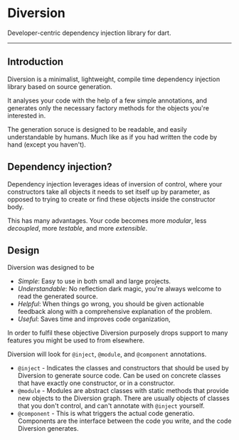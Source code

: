 
# Diversion

Developer-centric dependency injection library for dart.

----

## Introduction

Diversion is a minimalist, lightweight, compile time dependency injection
library based on source generation.

It analyses your code with the help of a few simple annotations, and generates
only the necessary factory methods for the objects you're interested in.

The generation soruce is designed to be readable, and easily understandable by
humans. Much like as if you had written the code by hand (except you haven't).

## Dependency injection?

Dependency injection leverages ideas of inversion of control, where your
constructors take all objects it needs to set itself up by parameter, as
opposed to trying to create or find these objects inside the constructor body.

This has many advantages. Your code becomes more *modular*, less *decoupled*,
more *testable*, and more *extensible*.

## Design

Diversion was designed to be
- *Simple*: Easy to use in both small and large projects.
- *Understandable*:  No reflection dark magic, you're always welcome to read
  the generated source.
- *Helpful*: When things go wrong, you should be given actionable feedback
  along with a comprehensive explanation of the problem.
- *Useful*: Saves time and improves code organization,

In order to fulfil these objective Diversion purposely drops support to many
features you might be used to from elsewhere.

Diversion will look for `@inject`, `@module`, and `@component` annotations.

- `@inject` - Indicates the classes and constructors that should be used by
  Diversion to generate source code. Can be used on concrete classes that have
  exactly one constructor, or in a constructor.
- `@module` - Modules are abstract classes with static methods that provide new
  objects to the Diversion graph. There are usually objects of classes that you
  don't control, and can't annotate with `@inject` yourself.
- `@component` - This is what triggers the actual code generatio. Components
  are the interface between the code you write, and the code Diversion
  generates.
